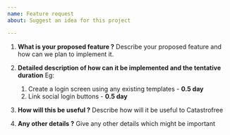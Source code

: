 ```yaml
---
name: Feature request
about: Suggest an idea for this project

---
```


<!-- IMPORTANT: Leave only the question, and your answer / correct option(s) and remove the rest.
Set appropriate labels -->

1. **What is your proposed feature ?**
Describe your proposed feature and how can we plan to implement it.

2. **Detailed description of how can it be implemented and the tentative duration**
Eg:
    1. Create a login screen using any existing templates - **0.5 day**
    2. Link social login buttons  - **0.5 day**

3. **How will this be useful ?**
Describe how will it be useful to Catastrofree

4. **Any other details ?**
Give any other details which might be important
